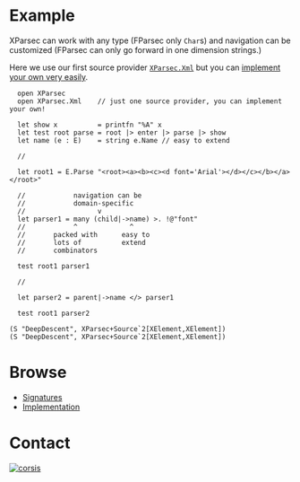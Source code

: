 # Example

XParsec can work with any type (FParsec only `Char`s) and navigation can be customized (FParsec can only go forward in one dimension strings.)

Here we use our first source provider [`XParsec.Xml`](https://github.com/corsis/XParsec/blob/f6bc93499a588b287dc20f622fb917e1edac58b8/XParsec.fsi#L90) but you can [implement your own very easily](https://github.com/corsis/XParsec/blob/f6bc93499a588b287dc20f622fb917e1edac58b8/XParsec.fs#L111).

```
  open XParsec
  open XParsec.Xml    // just one source provider, you can implement your own!

  let show x          = printfn "%A" x
  let test root parse = root |> enter |> parse |> show
  let name (e : E)    = string e.Name // easy to extend

  //

  let root1 = E.Parse "<root><a><b><c><d font='Arial'></d></c></b></a></root>"

  //            navigation can be
  //            domain-specific
  //                  v
  let parser1 = many (child|->name) >. !@"font"
  //            ^             ^
  //       packed with      easy to
  //       lots of          extend
  //       combinators

  test root1 parser1

  //

  let parser2 = parent|->name </> parser1

  test root1 parser2
```

```
(S "DeepDescent", XParsec+Source`2[XElement,XElement])
(S "DeepDescent", XParsec+Source`2[XElement,XElement])
```

# Browse

+ [Signatures](https://github.com/corsis/XParsec/blob/master/XParsec.fsi)
+ [Implementation](https://github.com/corsis/XParsec/blob/master/XParsec.fs)

# Contact

[![corsis]](https://github.com/corsis/)

[corsis]: http://portfusion.sourceforge.net/i/l100.png "Corsis Research"